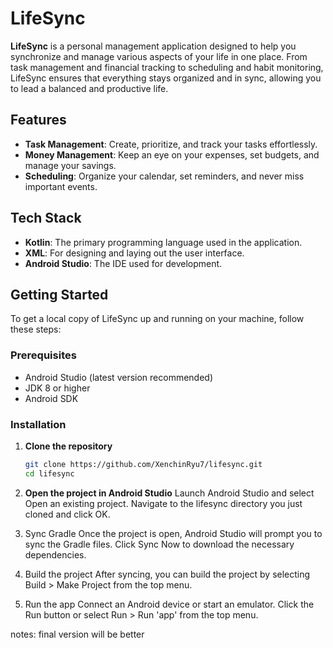 # LifeSync

**LifeSync** is a personal management application designed to help you synchronize and manage various aspects of your life in one place. From task management and financial tracking to scheduling and habit monitoring, LifeSync ensures that everything stays organized and in sync, allowing you to lead a balanced and productive life.

## Features

- **Task Management**: Create, prioritize, and track your tasks effortlessly.
- **Money Management**: Keep an eye on your expenses, set budgets, and manage your savings.
- **Scheduling**: Organize your calendar, set reminders, and never miss important events.


## Tech Stack

- **Kotlin**: The primary programming language used in the application.
- **XML**: For designing and laying out the user interface.
- **Android Studio**: The IDE used for development.

## Getting Started

To get a local copy of LifeSync up and running on your machine, follow these steps:

### Prerequisites

- Android Studio (latest version recommended)
- JDK 8 or higher
- Android SDK

### Installation

1. **Clone the repository**
   ```bash
   git clone https://github.com/XenchinRyu7/lifesync.git
   cd lifesync
   
2. **Open the project in Android Studio**
Launch Android Studio and select Open an existing project.
Navigate to the lifesync directory you just cloned and click OK.

3. Sync Gradle
Once the project is open, Android Studio will prompt you to sync the Gradle files. Click Sync Now to download the necessary dependencies.

4. Build the project
After syncing, you can build the project by selecting Build > Make Project from the top menu.

5. Run the app
Connect an Android device or start an emulator.
Click the Run button or select Run > Run 'app' from the top menu.

notes: final version will be better